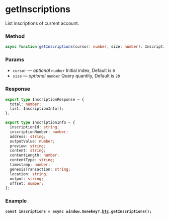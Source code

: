 # getInscriptions

List inscriptions of current account.

### Method

```typescript
async function getInscriptions(cursor: number, size: number): InscriptionResponse
```

### Params

* `cursor` — _optional_ `number`  Initial index, Default is `0`
* `size` — _optional_ `number` Query quantity, Default is `20`

### Response

```typescript
export type InscriptionResponse = {
  total: number;
  list: InscriptionInfo[];
};

export type InscriptionInfo = {
  inscriptionId: string;
  inscriptionNumber: number;
  address: string;
  outputValue: number;
  preview: string;
  content: string;
  contentLength: number;
  contentType: string;
  timestamp: number;
  genesisTransaction: string;
  location: string;
  output: string;
  offset: number;
};
```

### Example

<pre class="language-typescript"><code class="lang-typescript"><strong>const inscriptions = async window.$onekey?.<a data-footnote-ref href="#user-content-fn-1">btc</a>.getInscriptions();
</strong></code></pre>

[^1]: 
